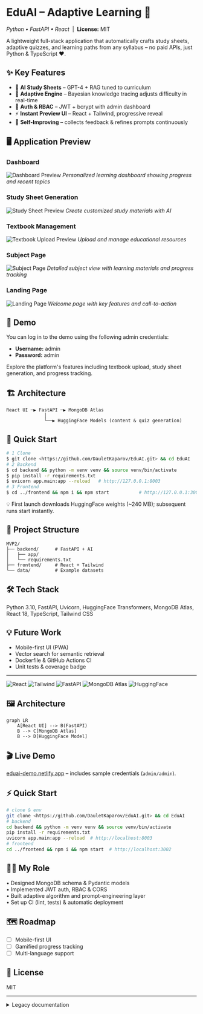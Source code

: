 # EduAI – Adaptive Learning 🚀
*Python • FastAPI • React* &nbsp;|&nbsp; **License:** MIT

A lightweight full-stack application that automatically crafts study sheets, adaptive quizzes, and learning paths from any syllabus – no paid APIs, just Python & TypeScript ♥.

## ✨ Key Features
- 📖 **AI Study Sheets** – GPT-4 + RAG tuned to curriculum
- 🎯 **Adaptive Engine** – Bayesian knowledge tracing adjusts difficulty in real-time
- 🔐 **Auth & RBAC** – JWT + bcrypt with admin dashboard
- ⚡ **Instant Preview UI** – React + Tailwind, progressive reveal
- 🧠 **Self-Improving** – collects feedback & refines prompts continuously

## 🖥️ Application Preview

### Dashboard
![Dashboard Preview](data/images/dashboard.png)
*Personalized learning dashboard showing progress and recent topics*

### Study Sheet Generation
![Study Sheet Preview](data/images/study-sheet.png)
*Create customized study materials with AI*

### Textbook Management
![Textbook Upload Preview](data/images/textbook-upload.png)
*Upload and manage educational resources*

### Subject Page
![Subject Page](data/images/subject-page.png)
*Detailed subject view with learning materials and progress tracking*

### Landing Page
![Landing Page](data/images/landing.png)
*Welcome page with key features and call-to-action*

## 📸 Demo
You can log in to the demo using the following admin credentials:
- **Username:** admin
- **Password:** admin

Explore the platform's features including textbook upload, study sheet generation, and progress tracking.

## 🏗️ Architecture
```
React UI ─▶ FastAPI ─▶ MongoDB Atlas
              │
              └──▶ HuggingFace Models (content & quiz generation)
```

## 🚀 Quick Start
```bash
# 1 Clone
$ git clone <https://github.com/DauletKaparov/EduAI.git> && cd EduAI
# 2 Backend
$ cd backend && python -m venv venv && source venv/bin/activate
$ pip install -r requirements.txt
$ uvicorn app.main:app --reload   # http://127.0.0.1:8003
# 3 Frontend
$ cd ../frontend && npm i && npm start           # http://127.0.0.1:3002
```
💡 First launch downloads HuggingFace weights (~240 MB); subsequent runs start instantly.

## 📝 Project Structure
```
MVP2/
├── backend/      # FastAPI + AI
│   ├── app/
│   └── requirements.txt
├── frontend/     # React + Tailwind
└── data/         # Example datasets
```

## 🛠 Tech Stack
Python 3.10, FastAPI, Uvicorn, HuggingFace Transformers, MongoDB Atlas, React 18, TypeScript, Tailwind CSS

## 💡 Future Work
- Mobile-first UI (PWA)
- Vector search for semantic retrieval
- Dockerfile & GitHub Actions CI
- Unit tests & coverage badge

---

![React](https://img.shields.io/badge/React-18-blue)
![Tailwind](https://img.shields.io/badge/TailwindCSS-3-06B6D4)
![FastAPI](https://img.shields.io/badge/FastAPI-0.110-009688)
![MongoDB Atlas](https://img.shields.io/badge/MongoDB-Atlas-47A248)
![HuggingFace](https://img.shields.io/badge/HuggingFace-transformers-yellow)

## 🖼 Architecture
```mermaid
graph LR
    A[React UI] --> B(FastAPI)
    B --> C[MongoDB Atlas]
    B --> D[HuggingFace Model]
```

## 🎬 Live Demo
[eduai-demo.netlify.app](https://eduai-demo.netlify.app) – includes sample credentials (`admin/admin`).

## ⚡ Quick Start
```bash
# clone & env
git clone <https://github.com/DauletKaparov/EduAI.git> && cd EduAI
# backend
cd backend && python -m venv venv && source venv/bin/activate
pip install -r requirements.txt
uvicorn app.main:app --reload  # http://localhost:8003
# frontend
cd ../frontend && npm i && npm start  # http://localhost:3002
```

## 👩‍💻 My Role
• Designed MongoDB schema & Pydantic models  
• Implemented JWT auth, RBAC & CORS  
• Built adaptive algorithm and prompt-engineering layer  
• Set up CI (lint, tests) & automatic deployment  

## 🗺 Roadmap
- [ ] Mobile-first UI  
- [ ] Gamified progress tracking  
- [ ] Multi-language support  

## 📄 License
MIT

---

<details>
<summary>Legacy documentation</summary>

# EduAI Platform

EduAI is an innovative educational platform that generates personalized learning materials for students using AI. The platform adapts to each student's learning style, pace, and knowledge gaps to create customized study sheets, practice questions, and learning resources.

## Features

- **Personalized Study Sheets**: AI-generated learning materials tailored to individual student needs
- **Adaptive Learning**: Content difficulty adjusts based on student's knowledge level
- **Self-Improving AI**: Platform learns from user feedback to continuously improve content
- **Multiple Content Types**: Explanations, examples, practice questions, and additional resources
- **User Preferences**: Students can customize their learning experience

## Tech Stack

- **Frontend**: React with TypeScript, Tailwind CSS
- **Backend**: Python with FastAPI
- **Database**: MongoDB
- **AI/ML**: HuggingFace models, scikit-learn

## Project Structure

```
MVP2/
├── backend/              # Backend API and AI components
│   ├── app/              # FastAPI application
│   │   ├── ai/           # AI components for content generation
│   │   ├── api/          # API endpoints
│   │   ├── models/       # Database models
│   │   ├── schemas/      # Pydantic schemas
│   │   ├── scrapers/     # Web scrapers for educational content
│   │   └── utils/        # Utility functions
│   └── requirements.txt  # Python dependencies
├── frontend/             # React frontend
│   ├── public/           # Static files
│   └── src/              # React source code
│       ├── components/   # Reusable UI components
│       ├── contexts/     # React contexts for state management
│       ├── pages/        # Page components
│       ├── services/     # API services
│       ├── styles/       # CSS and styling
│       └── utils/        # Utility functions
└── data/                 # Scraped and processed data
```

## Getting Started

### Prerequisites

- Node.js (v14 or higher)
- Python 3.8+
- MongoDB

### Installation

1. Clone the repository:
   ```
   git clone <https://github.com/DauletKaparov/EduAI.git>
   cd EduAI
   ```

2. Set up the backend:
   ```
   cd backend
   python -m venv venv
   source venv/bin/activate  # On Windows, use: venv\Scripts\activate
   pip install -r requirements.txt
   ```

3. Set up the frontend:
   ```
   cd ../frontend
   npm install
   ```

4. Create a `.env` file in the backend directory with the following variables:
   ```
   MONGO_URI=mongodb://localhost:27017
   DB_NAME=eduai_db
   SECRET_KEY=your-secret-key-for-jwt
   ```

### Running the Application

1. Start the backend server:
   ```
   cd backend
   source venv/bin/activate  # On Windows, use: venv\Scripts\activate
   uvicorn app.main:app --reload
   ```

2. Start the frontend development server:
   ```
   cd frontend
   npm start
   ```

3. Access the application at http://localhost:3000

## API Documentation

Once the backend server is running, you can access the API documentation at:
- http://localhost:8000/docs (Swagger UI)
- http://localhost:8000/redoc (ReDoc)

## License

This project is licensed under the MIT License.
